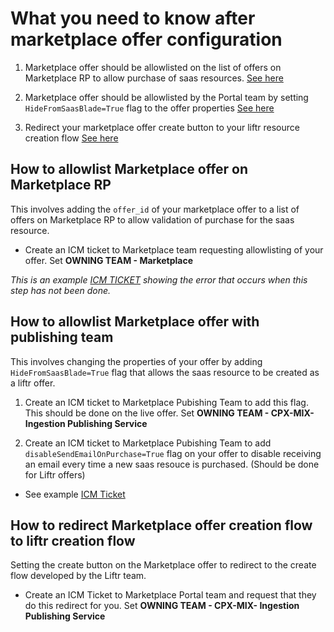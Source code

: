 # What you need to know after marketplace offer configuration

1. Marketplace offer should be allowlisted on the list of offers on Marketplace RP to allow purchase of saas resources. [See here](https://dev.azure.com/msazure/Liftr/_git/Liftr.Common?path=/src/Liftr.Marketplace/Docs/Marketplace_Development_Setup.md&version=GBmaster&line=10&lineEnd=11&lineStartColumn=1&lineEndColumn=1&lineStyle=plain&_a=contents)

2. Marketplace offer should be allowlisted by the Portal team by setting `HideFromSaasBlade=True` flag to the offer properties [See here](https://dev.azure.com/msazure/Liftr/_git/Liftr.Common?path=/src/Liftr.Marketplace/Docs/Marketplace_Development_Setup.md&version=GBmaster&line=10&lineEnd=11&lineStartColumn=1&lineEndColumn=1&lineStyle=plain&_a=contents)

3. Redirect your marketplace offer create button to your liftr resource creation flow [See here](https://dev.azure.com/msazure/Liftr/_git/Liftr.Common?path=/src/Liftr.Marketplace/Docs/Marketplace_Development_Setup.md&version=GBmaster&line=21&lineEnd=21&lineStartColumn=1&lineEndColumn=74&lineStyle=plain&_a=contents)


## How to allowlist Marketplace offer on Marketplace RP

This involves adding the `offer_id` of your marketplace offer to a list of offers on Marketplace RP to allow validation of purchase for the saas resource. 
- Create an ICM ticket to Marketplace team requesting allowlisting of your offer. Set
**OWNING TEAM - Marketplace**

*This is an example [ICM TICKET](https://portal.microsofticm.com/imp/v3/incidents/details/271138618/home) showing the error that occurs when this step has not been done.*

## How to allowlist Marketplace offer with publishing team

This involves changing the properties of your offer by adding `HideFromSaasBlade=True` flag that allows the saas resource to be created as a liftr offer.
1. Create an ICM ticket to Marketplace Pubishing Team to add this flag. This should be done on the live offer. Set **OWNING TEAM - CPX-MIX-Ingestion Publishing Service**

2. Create an ICM ticket to Marketplace Pubishing Team to add `disableSendEmailOnPurchase=True` flag on your offer to disable receiving an email every time a new saas resouce is purchased. (Should be done for Liftr offers)

- See example [ICM Ticket](https://portal.microsofticm.com/imp/v3/incidents/details/270693746/home)

## How to redirect Marketplace offer creation flow to liftr creation flow

Setting the create button on the Marketplace offer to redirect to the create flow developed by the Liftr team.
- Create an ICM Ticket to Marketplace Portal team and request that they do this redirect for you. Set **OWNING TEAM - CPX-MIX- Ingestion Publishing Service**